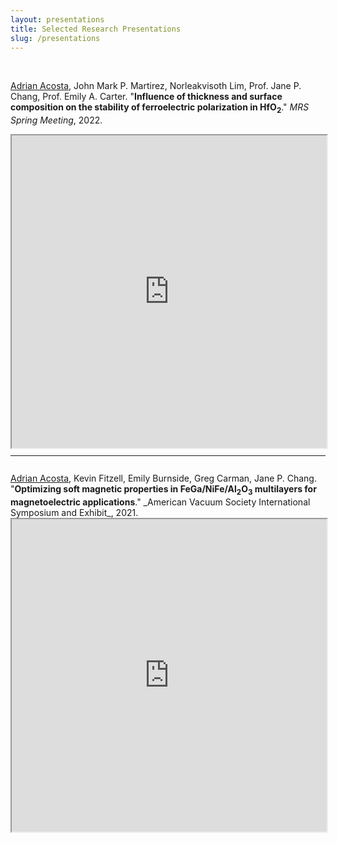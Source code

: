 ```yaml
---
layout: presentations
title: Selected Research Presentations
slug: /presentations
---
```

<br/>

<u>Adrian Acosta</u>, John Mark P. Martirez, Norleakvisoth Lim, Prof. Jane P. Chang, Prof. Emily A. Carter. "<b>Influence of thickness and surface composition on the stability of ferroelectric polarization in HfO<sub>2</sub></b>." _MRS Spring Meeting_, 2022.

<iframe src="https://acosta-adrian.github.io/research_presentations/Ferroelectric_HfO2_MRS_Spring_2022.pdf" width="100%" height="500px">
</iframe>
<br/>
<hr style="margin-top: 10px; margin-bottom: 10px;">
<br/>
<u>Adrian Acosta</u>, Kevin Fitzell, Emily Burnside, Greg Carman, Jane P. Chang. "<b>Optimizing soft magnetic properties in FeGa/NiFe/Al<sub>2</sub>O<sub>3</sub> multilayers for magnetoelectric applications</b>." _American Vacuum Society International Symposium and Exhibit_, 2021.

<iframe src="https://acosta-adrian.github.io/research_presentations/Optimization of FeGa-NiFe MLs_AVS_2021.pdf" width="100%" height="500px">
</iframe>
